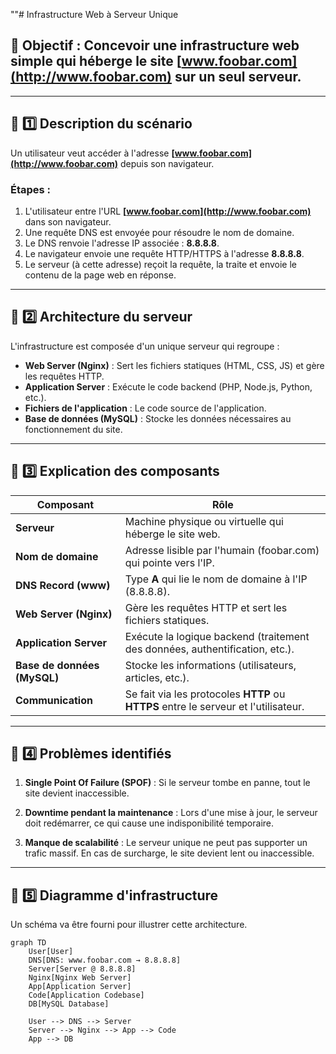 ""# Infrastructure Web à Serveur Unique

## 🎯 Objectif : Concevoir une infrastructure web simple qui héberge le site [www.foobar.com](http://www.foobar.com) sur un seul serveur.

---

## 📌 1️⃣ Description du scénario

Un utilisateur veut accéder à l'adresse **[www.foobar.com](http://www.foobar.com)** depuis son navigateur.

### Étapes :

1. L'utilisateur entre l'URL **[www.foobar.com](http://www.foobar.com)** dans son navigateur.
2. Une requête DNS est envoyée pour résoudre le nom de domaine.
3. Le DNS renvoie l'adresse IP associée : **8.8.8.8**.
4. Le navigateur envoie une requête HTTP/HTTPS à l'adresse **8.8.8.8**.
5. Le serveur (à cette adresse) reçoit la requête, la traite et envoie le contenu de la page web en réponse.

---

## 📌 2️⃣ Architecture du serveur

L'infrastructure est composée d'un unique serveur qui regroupe :

* **Web Server (Nginx)** : Sert les fichiers statiques (HTML, CSS, JS) et gère les requêtes HTTP.
* **Application Server** : Exécute le code backend (PHP, Node.js, Python, etc.).
* **Fichiers de l'application** : Le code source de l'application.
* **Base de données (MySQL)** : Stocke les données nécessaires au fonctionnement du site.

---

## 📌 3️⃣ Explication des composants

| Composant                   | Rôle                                                                                |
| --------------------------- | ----------------------------------------------------------------------------------- |
| **Serveur**                 | Machine physique ou virtuelle qui héberge le site web.                              |
| **Nom de domaine**          | Adresse lisible par l'humain (foobar.com) qui pointe vers l'IP.                     |
| **DNS Record (www)**        | Type **A** qui lie le nom de domaine à l'IP (8.8.8.8).                              |
| **Web Server (Nginx)**      | Gère les requêtes HTTP et sert les fichiers statiques.                              |
| **Application Server**      | Exécute la logique backend (traitement des données, authentification, etc.).        |
| **Base de données (MySQL)** | Stocke les informations (utilisateurs, articles, etc.).                             |
| **Communication**           | Se fait via les protocoles **HTTP** ou **HTTPS** entre le serveur et l'utilisateur. |

---

## 📌 4️⃣ Problèmes identifiés

1. **Single Point Of Failure (SPOF)** :
   Si le serveur tombe en panne, tout le site devient inaccessible.

2. **Downtime pendant la maintenance** :
   Lors d'une mise à jour, le serveur doit redémarrer, ce qui cause une indisponibilité temporaire.

3. **Manque de scalabilité** :
   Le serveur unique ne peut pas supporter un trafic massif. En cas de surcharge, le site devient lent ou inaccessible.

---

## 📌 5️⃣ Diagramme d'infrastructure

Un schéma va être fourni pour illustrer cette architecture.

```mermaid
graph TD
    User[User]
    DNS[DNS: www.foobar.com → 8.8.8.8]
    Server[Server @ 8.8.8.8]
    Nginx[Nginx Web Server]
    App[Application Server]
    Code[Application Codebase]
    DB[MySQL Database]

    User --> DNS --> Server
    Server --> Nginx --> App --> Code
    App --> DB
```
